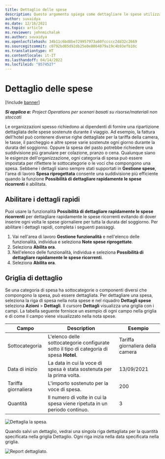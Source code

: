 ```yaml
---
title: Dettaglio delle spese
description: Questo argomento spiega come dettagliare le spese utilizzando l'area di lavoro Spese riprogettata.
author: suvaidya
ms.date: 12/16/2021
ms.topic: article
ms.reviewer: johnmichalak
ms.author: suvaidya
ms.openlocfilehash: 34b11c6bd8be729957973a60fccccc2dd32c2669
ms.sourcegitcommit: c0792bd65d92db25e0e8864879a19c4b93efb10c
ms.translationtype: HT
ms.contentlocale: it-IT
ms.lasthandoff: 04/14/2022
ms.locfileid: "8574527"
---
```

# <a name="expense-itemization"></a>Dettaglio delle spese

[!include [banner](../includes/banner.md)]

_**Si applica a:** Project Operations per scenari basati su risorse/materiali non stoccati_

Le organizzazioni spesso richiedono ai dipendenti di fornire una ripartizione dettagliata delle spese sostenute durante il viaggio. Ad esempio, la fattura dell'hotel può contenere diverse righe dettagliate per la tariffa della camera, le tasse, il parcheggio e altre spese varie sostenute ogni giorno durante la durata del soggiorno. Oppure la spesa del pasto potrebbe richiedere una suddivisione più granulare per colazione, pranzo o cena. Qualunque siano le esigenze dell'organizzazione, ogni categoria di spesa può essere impostata per riflettere le sottocategorie o le voci che compongono una spesa. Sebbene i dettagli siano sempre stati supportati in **Gestione spese**, l'area di lavoro **Spesa riprogettata** consente una suddivisione più efficiente quando la funzione **Possibilità di dettagliare rapidamente le spese ricorrenti** è abilitata.  

## <a name="enable-quick-itemization"></a>Abilitare i dettagli rapidi 

Puoi usare la funzionalità **Possibilità di dettagliare rapidamente le spese ricorrenti** per dettagliare rapidamente le spese ricorrenti evitando di dover inserire ogni volta le spese giornaliere per tutta la durata del soggiorno. Per abilitare i dettagli rapidi, completa i seguenti passaggi.

1. Vai nell'area di lavoro **Gestione funzionalità** e nell'elenco delle funzionalità, individua e seleziona **Note spese riprogettate**. 
2. Seleziona **Abilita ora**. 
3. Nell'elenco delle funzionalità, individua e seleziona **Possibilità di dettagliare rapidamente le spese ricorrenti**.
4. Seleziona **Abilita ora**. 

## <a name="itemization-grid"></a>Griglia di dettaglio 

Se una categoria di spesa ha sottocategorie o componenti diversi che compongono la spesa, può essere dettagliata. Per dettagliare una spesa, seleziona la riga di spesa nella nota spese e nel riquadro **Dettagli spese** seleziona **Azioni** > **Dettagli**. Il cursore **Dettagli** visualizza una griglia con i campi. La tabella seguente fornisce un esempio di ogni campo nella griglia e di come il campo viene visualizzato nella nota spese. 

|     Campo          |     Description                                                                                  |     Esempio              |
|--------------------|--------------------------------------------------------------------------------------------------|--------------------------|
|     Sottocategoria    |     L'elenco delle sottocategorie configurate sotto il tipo di categoria di spesa **Hotel**.             |     Tariffa giornaliera della camera      |
|     Data di inizio     |     La data in cui la voce di spesa è stata sostenuta per la prima volta.                                           |     13/09/2021           |
|     Tariffa giornaliera     |     L'importo sostenuto per la voce di spesa.                                                    |     200                  |
|     Quantità       |     Il numero di volte in cui la spesa viene ripetuta in un periodo continuo.                       |     3                    |

![Dettaglia la spesa.](media/Itemization%20screen%201.png)

Quando salvi un dettaglio, vedrai una singola riga dettagliata per la quantità specificata nella griglia Dettaglio. Ogni riga inizia nella data specificata nella griglia.

![Report dettagliato.](media/Itemization%20screen%202.png)

